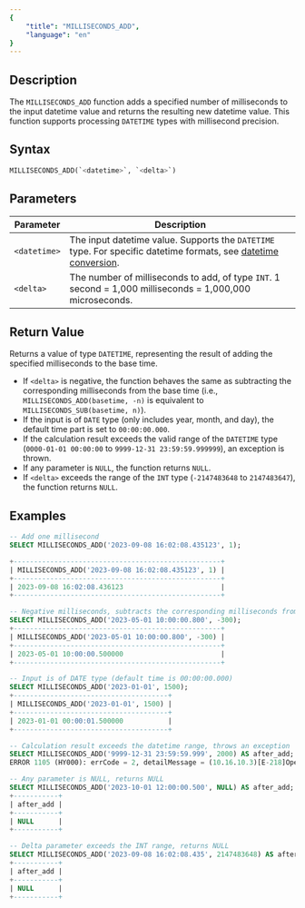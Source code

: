 ```yaml
---
{
    "title": "MILLISECONDS_ADD",
    "language": "en"
}
---
```


## Description

The `MILLISECONDS_ADD` function adds a specified number of milliseconds to the input datetime value and returns the resulting new datetime value. This function supports processing `DATETIME` types with millisecond precision.

## Syntax

```sql
MILLISECONDS_ADD(`<datetime>`, `<delta>`)
```

## Parameters

| Parameter    | Description                                                                                   |
|--------------|-----------------------------------------------------------------------------------------------|
| `<datetime>` | The input datetime value. Supports the `DATETIME` type. For specific datetime formats, see [datetime conversion](../../../../../docs/sql-manual/basic-element/sql-data-types/conversion/datetime-conversion). |
| `<delta>`    | The number of milliseconds to add, of type `INT`. 1 second = 1,000 milliseconds = 1,000,000 microseconds. |

## Return Value

Returns a value of type `DATETIME`, representing the result of adding the specified milliseconds to the base time.

- If `<delta>` is negative, the function behaves the same as subtracting the corresponding milliseconds from the base time (i.e., `MILLISECONDS_ADD(basetime, -n)` is equivalent to `MILLISECONDS_SUB(basetime, n)`).
- If the input is of `DATE` type (only includes year, month, and day), the default time part is set to `00:00:00.000`.
- If the calculation result exceeds the valid range of the `DATETIME` type (`0000-01-01 00:00:00` to `9999-12-31 23:59:59.999999`), an exception is thrown.
- If any parameter is `NULL`, the function returns `NULL`.
- If `<delta>` exceeds the range of the `INT` type (`-2147483648` to `2147483647`), the function returns `NULL`.

## Examples

```sql
-- Add one millisecond
SELECT MILLISECONDS_ADD('2023-09-08 16:02:08.435123', 1);

+---------------------------------------------------+
| MILLISECONDS_ADD('2023-09-08 16:02:08.435123', 1) |
+---------------------------------------------------+
| 2023-09-08 16:02:08.436123                        |
+---------------------------------------------------+

-- Negative milliseconds, subtracts the corresponding milliseconds from the datetime
SELECT MILLISECONDS_ADD('2023-05-01 10:00:00.800', -300);
+---------------------------------------------------+
| MILLISECONDS_ADD('2023-05-01 10:00:00.800', -300) |
+---------------------------------------------------+
| 2023-05-01 10:00:00.500000                        |
+---------------------------------------------------+

-- Input is of DATE type (default time is 00:00:00.000)
SELECT MILLISECONDS_ADD('2023-01-01', 1500);
+--------------------------------------+
| MILLISECONDS_ADD('2023-01-01', 1500) |
+--------------------------------------+
| 2023-01-01 00:00:01.500000           |
+--------------------------------------+

-- Calculation result exceeds the datetime range, throws an exception
SELECT MILLISECONDS_ADD('9999-12-31 23:59:59.999', 2000) AS after_add;
ERROR 1105 (HY000): errCode = 2, detailMessage = (10.16.10.3)[E-218]Operation milliseconds_add of 9999-12-31 23:59:59.999000, 2000 out of range

-- Any parameter is NULL, returns NULL
SELECT MILLISECONDS_ADD('2023-10-01 12:00:00.500', NULL) AS after_add;
+-----------+
| after_add |
+-----------+
| NULL      |
+-----------+

-- Delta parameter exceeds the INT range, returns NULL
SELECT MILLISECONDS_ADD('2023-09-08 16:02:08.435', 2147483648) AS after_add;
+-----------+
| after_add |
+-----------+
| NULL      |
+-----------+
```